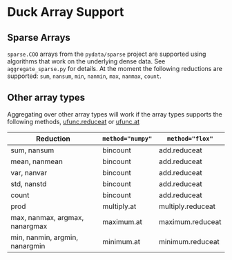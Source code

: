 # Duck Array Support

## Sparse Arrays

`sparse.COO` arrays from the `pydata/sparse` project are supported using algorithms that work on the underlying dense data.
See `aggregate_sparse.py` for details.
At the moment the following reductions are supported: `sum`, `nansum`, `min`, `nanmin`, `max`, `nanmax`, `count`.

## Other array types

Aggregating over other array types will work if the array types supports the following methods, [ufunc.reduceat](https://numpy.org/doc/stable/reference/generated/numpy.ufunc.reduceat.html) or [ufunc.at](https://numpy.org/doc/stable/reference/generated/numpy.ufunc.at.html)

| Reduction                      | `method="numpy"` | `method="flox"`   |
| ------------------------------ | ---------------- | ----------------- |
| sum, nansum                    | bincount         | add.reduceat      |
| mean, nanmean                  | bincount         | add.reduceat      |
| var, nanvar                    | bincount         | add.reduceat      |
| std, nanstd                    | bincount         | add.reduceat      |
| count                          | bincount         | add.reduceat      |
| prod                           | multiply.at      | multiply.reduceat |
| max, nanmax, argmax, nanargmax | maximum.at       | maximum.reduceat  |
| min, nanmin, argmin, nanargmin | minimum.at       | minimum.reduceat  |
